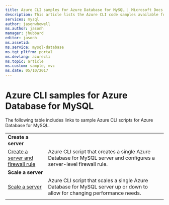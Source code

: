 ```yaml
---
title: Azure CLI samples for Azure Database for MySQL | Microsoft Docs
description: This article lists the Azure CLI code samples available for interacting with Azure Database for MySQL.
services: mysql
author: jasonwhowell
ms.author: jasonh
manager: jhubbard
editor: jasonh
ms.assetid: 
ms.service: mysql-database
ms.tgt_pltfrm: portal
ms.devlang: azurecli
ms.topic: article
ms.custom: sample, mvc
ms.date: 05/10/2017
---
```

# Azure CLI samples for Azure Database for MySQL 
The following table includes links to sample Azure CLI scripts for Azure Database for MySQL.

| |  |
|---|---|
|**Create a server**||
| [Create a server and firewall rule](./scripts/sample-create-server-and-firewall-rule.md?toc=%2fcli%2fazure%2ftoc.json) | Azure CLI script that creates a single Azure Database for MySQL server and configures a server-level firewall rule. |
|**Scale a server**||
| [Scale a server](./scripts/sample-scale-server.md?toc=%2fcli%2fazure%2ftoc.json) | Azure CLI script that scales a single Azure Database for MySQL server up or down to allow for changing performance needs. |
|||
